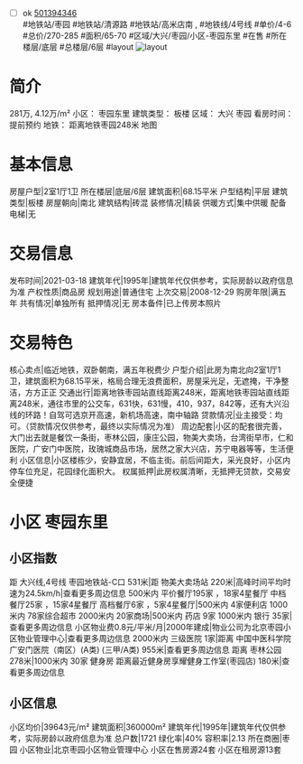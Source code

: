 - [ ] ok [501394346](https://bj.5i5j.com/ershoufang/501394346.html)  
 #地铁站/枣园 #地铁站/清源路 #地铁站/高米店南 ,  #地铁线/4号线
#单价/4-6 #总价/270-285 #面积/65-70   #区域/大兴/枣园/小区-枣园东里 #在售 #所在楼层/底层 #总楼层/6层 #layout 
![layout](http://image2a.5i5j.com/bdir/layout/bd5f19265d32446da53373a257f357ab.jpg_P5.jpg) 
# 简介 
 281万,  4.12万/m² 
小区： 枣园东里
建筑类型： 板楼
区域： 大兴 枣园
看房时间： 提前预约
地铁： 距离地铁枣园248米 地图
# 基本信息 
 房屋户型|2室1厅1卫
所在楼层|底层/6层
建筑面积|68.15平米
户型结构|平层
建筑类型|板楼
房屋朝向|南北
建筑结构|砖混
装修情况|精装
供暖方式|集中供暖
配备电梯|无
# 交易信息 
 发布时间|2021-03-18
建筑年代|1995年|建筑年代仅供参考，实际房龄以政府信息为准
产权性质|商品房
规划用途|普通住宅
上次交易|2008-12-29
购房年限|满五年
共有情况|单独所有
抵押情况|无
房本备件|已上传房本照片
# 交易特色 
 核心卖点|临近地铁，双卧朝南，满五年税费少
户型介绍|此房为南北向2室1厅1卫，建筑面积为68.15平米，格局合理无浪费面积，房屋采光足，无遮掩，干净整洁，方方正正
交通出行|距离地铁枣园站直线距离248米，距离地铁枣园站直线距离248米，通往市里的公交车，631快，631慢，410，937，842等，还有大兴沿线的环路！自驾可选京开高速，新机场高速，南中轴路
贷款情况|业主接受：均可。（贷款情况仅供参考，最终以实际情况为准）
周边配套|小区的配套很完善，大门出去就是餐饮一条街，枣林公园，康庄公园，物美大卖场，台湾街早市，仁和医院，广安门中医院，玫瑰城商品市场，居然之家大兴店，苏宁电器等等，生活便利
小区信息|小区楼栋少，安静宜居，不临主街。前后间距大，采光良好，小区内停车位充足，花园绿化面积大。
权属抵押|此房权属清晰，无抵押无贷款，交易安全便捷
# 小区 枣园东里
## 小区指数 
 距 大兴线,4号线 枣园地铁站-C口 531米|距 物美大卖场站 220米|高峰时间平均时速为24.5km/h|查看更多周边信息
500米内 平价餐厅195家 ，18家4星餐厅
中档餐厅25家 ，15家4星餐厅
高档餐厅6家 ，5家4星餐厅|500米内 4家便利店
1000米内 78家综合超市
2000米内 20家商场|500米内 药店 9家
1000米内 银行 35家|查看更多周边信息
小区物业费0.8元/平米/月|2000年建成|物业公司为北京枣园小区物业管理中心|查看更多周边信息
2000米内 三级医院 1家|距离 中国中医科学院广安门医院（南区）(A类) (三甲/A类) 955米|查看更多周边信息
距离 枣林公园 278米|1000米内 30家 健身房
距离最近健身房享耀健身工作室(枣园店) 180米|查看更多周边信息
## 小区信息 
 小区均价|39643元/m²
建筑面积|360000m²
建筑年代|1995年|建筑年代仅供参考，实际房龄以政府信息为准
总户数|1721
绿化率|40%
容积率|2.13
所在商圈|枣园
小区物业|北京枣园小区物业管理中心
小区在售房源24套
小区在租房源13套
